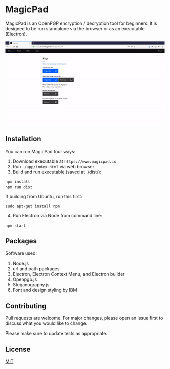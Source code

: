 # MagicPad

MagicPad is an OpenPGP encryption / decryption tool for beginners. It is designed to be run standalone via the browser or as an executable (Electron).

![](demo.gif)

## Installation

You can run MagicPad four ways:
1. Download executable at `https://www.magicpad.io`
2. Run `./app/index.html` via web browser
3. Build and run executable (saved at ./dist/):
```
npm install
npm run dist
```
If building from Ubuntu, run this first:
```
sudo apt-get install rpm
```
4. Run Electron via Node from command line:
```
npm start
```

## Packages

Software used:
1. Node.js
2. url and path packages
3. Electron, Electron Context Menu, and Electron builder
4. Openpgp.js
5. Steganography.js
6. Font and design styling by IBM

## Contributing

Pull requests are welcome. For major changes, please open an issue first to discuss what you would like to change.

Please make sure to update tests as appropriate.

## License
[MIT](https://choosealicense.com/licenses/mit/)
